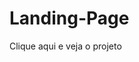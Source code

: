# <h1>Landing-Page</h1>
<p>Clique aqui e veja o projeto <a href="https://luskardev.github.io/Landing-Page/"></a></p>
